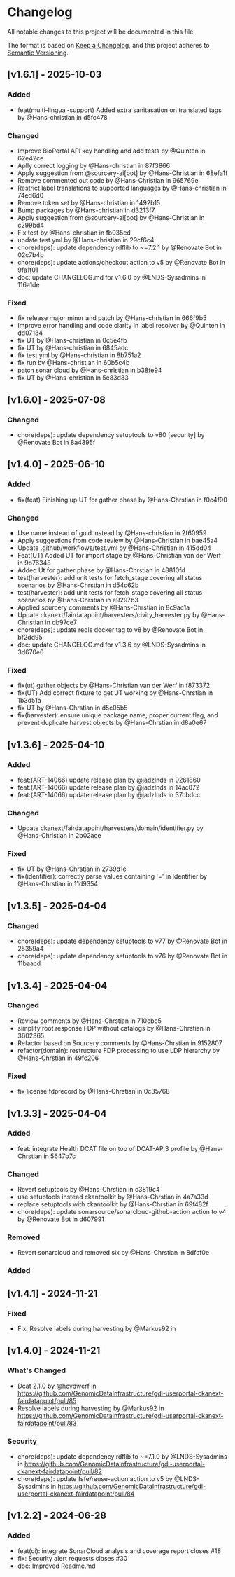 <!--
SPDX-FileCopyrightText: 2024 Strichting Health-RI

SPDX-License-Identifier: CC-BY-4.0
-->

# Changelog

All notable changes to this project will be documented in this file.

The format is based on [Keep a Changelog](https://keepachangelog.com/en/1.1.0/),
and this project adheres to [Semantic Versioning](https://semver.org/spec/v2.0.0.html).


## [v1.6.1] - 2025-10-03

### Added
- feat(multi-lingual-support) Added extra sanitasation on translated tags by @Hans-christian in d5fc478


### Changed
- Improve BioPortal API key handling and add tests by @Quinten in 62e42ce
- Aplly correct logging by @Hans-christian in 87f3866
- Apply suggestion from @sourcery-ai[bot] by @Hans-Christian in 68efa1f
- Remove commented out code by @Hans-Christian in 965769e
- Restrict label translations to supported languages by @Hans-christian in 74ed6d0
- Remove token set by @Hans-christian in 1492b15
- Bump packages by @Hans-christian in d3213f7
- Apply suggestion from @sourcery-ai[bot] by @Hans-Christian in c299bd4
- Fix test by @Hans-christian in fb035ed
- update test.yml by @Hans-christian in 29cf6c4
- chore(deps): update dependency rdflib to ~=7.2.1 by @Renovate Bot in 02c7b4b
- chore(deps): update actions/checkout action to v5 by @Renovate Bot in 9fa1f01
- doc: update CHANGELOG.md for v1.6.0 by @LNDS-Sysadmins in 116a1de


### Fixed
- fix release major minor and patch by @Hans-christian in 666f9b5
- Improve error handling and code clarity in label resolver by @Quinten in dd07134
- fix UT by @Hans-christian in 0c5e4fb
- fix UT by @Hans-christian in 6845adc
- fix test.yml by @Hans-christian in 8b751a2
- fix run by @Hans-christian in 60b5c4b
- patch sonar cloud by @Hans-christian in b38fe94
- fix UT by @Hans-christian in 5e83d33


## [v1.6.0] - 2025-07-08

### Changed
- chore(deps): update dependency setuptools to v80 [security] by @Renovate Bot in 8a4395f


## [v1.4.0] - 2025-06-10

### Added
- fix(feat) Finishing up UT for gather phase by @Hans-Chrstian in f0c4f90


### Changed
- Use name instead of guid instead by @Hans-christian in 2f60959
- Apply suggestions from code review by @Hans-Christian in bae45a4
- Update .github/workflows/test.yml by @Hans-Christian in 415dd04
- Feat(UT) Added UT for import stage by @Hans-Christian van der Werf in 9b76348
- Added Ut for gather phase by @Hans-Chrstian in 48810fd
- test(harvester): add unit tests for fetch_stage covering all status scenarios by @Hans-Chrstian in d54c62b
- test(harvester): add unit tests for fetch_stage covering all status scenarios by @Hans-Chrstian in e9297b3
- Applied sourcery comments by @Hans-Chrstian in 8c9ac1a
- Update ckanext/fairdatapoint/harvesters/civity_harvester.py by @Hans-Christian in db97ce7
- chore(deps): update redis docker tag to v8 by @Renovate Bot in bf2dd95
- doc: update CHANGELOG.md for v1.3.6 by @LNDS-Sysadmins in 3d670e0


### Fixed
- fix(ut) gather objects by @Hans-Christian van der Werf in f873372
- fix(UT) Add correct fixture to get UT working by @Hans-Chrstian in 1b3d51a
- fix UT by @Hans-Chrstian in d5c05b5
- fix(harvester): ensure unique package name, proper current flag, and prevent duplicate harvest objects by @Hans-Chrstian in d8a0e67


## [v1.3.6] - 2025-04-10

### Added
- feat:(ART-14066) update release plan by @jadzlnds in 9261860
- feat:(ART-14066) update release plan by @jadzlnds in 14ac072
- feat:(ART-14066) update release plan by @jadzlnds in 37cbdcc


### Changed
- Update ckanext/fairdatapoint/harvesters/domain/identifier.py by @Hans-Christian in 2b02ace


### Fixed
- fix UT by @Hans-Chrstian in 2739d1e
- fix(identifier): correctly parse values containing '=' in Identifier by @Hans-Chrstian in 11d9354


## [v1.3.5] - 2025-04-04

### Changed
- chore(deps): update dependency setuptools to v77 by @Renovate Bot in 25359a4
- chore(deps): update dependency setuptools to v76 by @Renovate Bot in 11baacd



## [v1.3.4] - 2025-04-04

### Changed
- Review comments by @Hans-Chrstian in 710cbc5
- simplify root response FDP without catalogs by @Hans-Chrstian in 3602365
- Refactor based on Sourcery comments by @Hans-Chrstian in 9152807
- refactor(domain): restructure FDP processing to use LDP hierarchy by @Hans-Chrstian in 49fc206


### Fixed
- fix license fdprecord by @Hans-Chrstian in 0c35768



## [v1.3.3] - 2025-04-04

### Added
- feat: integrate Health DCAT file on top of DCAT-AP 3 profile by @Hans-Chrstian in 5647b7c


### Changed
- Revert setuptools by @Hans-Chrstian in c3819c4
- use setuptools instead ckantoolkit by @Hans-Chrstian in 4a7a33d
- replace setuptools with ckantoolkit by @Hans-Chrstian in 69f482f
- chore(deps): update sonarsource/sonarcloud-github-action action to v4 by @Renovate Bot in d607991


### Removed
- Revert sonarcloud and removed six by @Hans-Chrstian in 8dfcf0e



### Added

## [v1.4.1] - 2024-11-21

### Fixed
* Fix: Resolve labels during harvesting by @Markus92 in

## [v1.4.0] - 2024-11-21

### What's Changed
* Dcat 2.1.0 by @hcvdwerf in https://github.com/GenomicDataInfrastructure/gdi-userportal-ckanext-fairdatapoint/pull/85
* Resolve labels during harvesting by @Markus92 in https://github.com/GenomicDataInfrastructure/gdi-userportal-ckanext-fairdatapoint/pull/83

### Security
* chore(deps): update dependency rdflib to ~=7.1.0 by @LNDS-Sysadmins in https://github.com/GenomicDataInfrastructure/gdi-userportal-ckanext-fairdatapoint/pull/82
* chore(deps): update fsfe/reuse-action action to v5 by @LNDS-Sysadmins in https://github.com/GenomicDataInfrastructure/gdi-userportal-ckanext-fairdatapoint/pull/84


## [v1.2.2] - 2024-06-28

### Added
- feat(ci): integrate SonarCloud analysis and coverage report closes #18
- fix: Security alert requests closes #30
- doc: Improved Readme.md